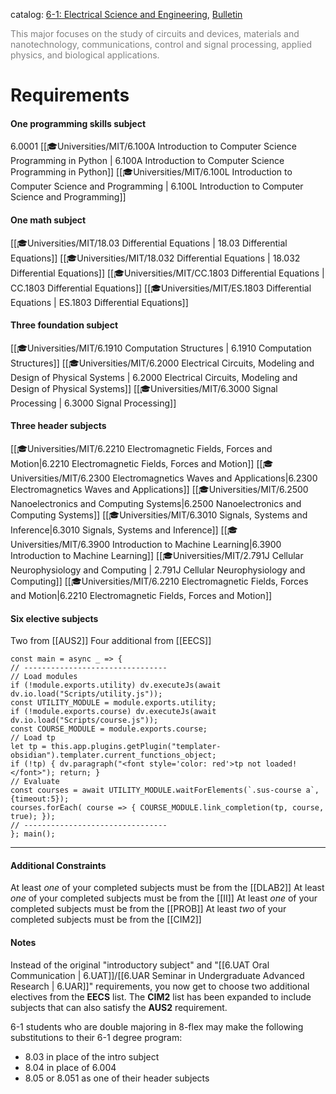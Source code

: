 catalog: [6-1: Electrical Science and Engineering](https://www.eecs.mit.edu/academics/undergraduate-programs/curriculum/6-1-electrical-science-and-engineering/), [Bulletin](https://catalog.mit.edu/degree-charts/electrical-science-engineering-course-6-1/)

<font style="color: grey"></font><font style="color: grey">This major focuses on the study of circuits and devices, materials and nanotechnology, communications, control and signal processing, applied physics, and biological applications.</font>

# Requirements

#### One programming skills subject
6.0001
<span class="sus-course">[[🎓Universities/MIT/6.100A Introduction to Computer Science Programming in Python | 6.100A Introduction to Computer Science Programming in Python]]</span>
<span class="sus-course">[[🎓Universities/MIT/6.100L Introduction to Computer Science and Programming | 6.100L Introduction to Computer Science and Programming]]</span>

#### One math subject
<span class="sus-course">[[🎓Universities/MIT/18.03 Differential Equations | 18.03 Differential Equations]]</span>
<span class="sus-course">[[🎓Universities/MIT/18.032 Differential Equations | 18.032 Differential Equations]]</span>
<span class="sus-course">[[🎓Universities/MIT/CC.1803 Differential Equations | CC.1803 Differential Equations]]</span>
<span class="sus-course">[[🎓Universities/MIT/ES.1803 Differential Equations | ES.1803 Differential Equations]]</span>

#### Three foundation subject
<span class="sus-course">[[🎓Universities/MIT/6.1910 Computation Structures | 6.1910 Computation Structures]]</span>
<span class="sus-course">[[🎓Universities/MIT/6.2000 Electrical Circuits, Modeling and Design of Physical Systems | 6.2000 Electrical Circuits, Modeling and Design of Physical Systems]]</span>
<span class="sus-course">[[🎓Universities/MIT/6.3000 Signal Processing | 6.3000 Signal Processing]]</span>

#### Three header subjects
<span class="sus-course">[[🎓Universities/MIT/6.2210 Electromagnetic Fields, Forces and Motion|6.2210 Electromagnetic Fields, Forces and Motion]]</span>
<span class="sus-course">[[🎓Universities/MIT/6.2300 Electromagnetics Waves and Applications|6.2300 Electromagnetics Waves and Applications]]</span>
<span class="sus-course">[[🎓Universities/MIT/6.2500 Nanoelectronics and Computing Systems|6.2500 Nanoelectronics and Computing Systems]]</span>
<span class="sus-course">[[🎓Universities/MIT/6.3010 Signals, Systems and Inference|6.3010 Signals, Systems and Inference]]</span>
<span class="sus-course">[[🎓Universities/MIT/6.3900 Introduction to Machine Learning|6.3900 Introduction to Machine Learning]]</span>
<span class="sus-course">[[🎓Universities/MIT/2.791J Cellular Neurophysiology and Computing | 2.791J Cellular Neurophysiology and Computing]]</span>
<span class="sus-course">[[🎓Universities/MIT/6.2210 Electromagnetic Fields, Forces and Motion|6.2210 Electromagnetic Fields, Forces and Motion]]</span>

#### Six elective subjects
Two from [[AUS2]] 
Four additional from [[EECS]]

```dataviewjs
const main = async _ => {
// --------------------------------
// Load modules
if (!module.exports.utility) dv.executeJs(await dv.io.load("Scripts/utility.js"));
const UTILITY_MODULE = module.exports.utility;
if (!module.exports.course) dv.executeJs(await dv.io.load("Scripts/course.js"));
const COURSE_MODULE = module.exports.course;
// Load tp
let tp = this.app.plugins.getPlugin("templater-obsidian").templater.current_functions_object;
if (!tp) { dv.paragraph("<font style='color: red'>tp not loaded!</font>"); return; }
// Evaluate
const courses = await UTILITY_MODULE.waitForElements(`.sus-course a`, {timeout:5});
courses.forEach( course => { COURSE_MODULE.link_completion(tp, course, true); });
// --------------------------------
}; main();
```

---

#### Additional Constraints
At least _one_ of your completed subjects must be from the [[DLAB2]]
At least _one_ of your completed subjects must be from the [[II]]
At least _one_ of your completed subjects must be from the [[PROB]]
At least _two_ of your completed subjects must be from the [[CIM2]]

#### Notes

Instead of the original "introductory subject" and "[[6.UAT Oral Communication | 6.UAT]]/[[6.UAR Seminar in Undergraduate Advanced Research | 6.UAR]]" requirements, you now get to choose two additional electives from the **EECS** list. The **CIM2** list has been expanded to include subjects that can also satisfy the **AUS2** requirement.

6-1 students who are double majoring in 8-flex may make the following substitutions to their 6-1 degree program:

- 8.03 in place of the intro subject
- 8.04 in place of 6.004
- 8.05 or 8.051 as one of their header subjects